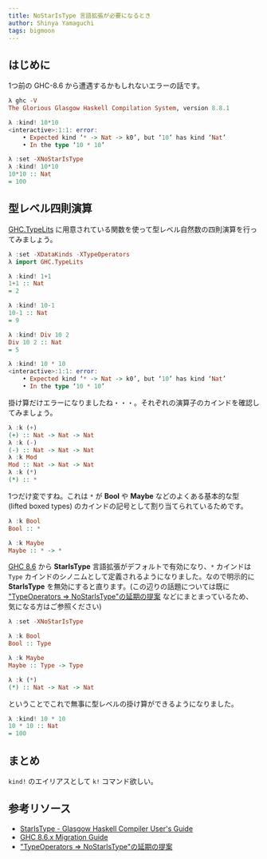 ```yaml
---
title: NoStarIsType 言語拡張が必要になるとき
author: Shinya Yamaguchi
tags: bigmoon
---
```


## はじめに

1つ前の GHC-8.6 から遭遇するかもしれないエラーの話です。

```haskell
λ ghc -V
The Glorious Glasgow Haskell Compilation System, version 8.8.1

λ :kind! 10*10
<interactive>:1:1: error:
    • Expected kind ‘* -> Nat -> k0’, but ‘10’ has kind ‘Nat’
    • In the type ‘10 * 10’
```

```haskell
λ :set -XNoStarIsType
λ :kind! 10*10
10*10 :: Nat
= 100
```

<!--more-->

## 型レベル四則演算

[GHC.TypeLits](https://hackage.haskell.org/package/base-4.12.0.0/docs/GHC-TypeLits.html) に用意されている関数を使って型レベル自然数の四則演算を行ってみましょう。

```haskell
λ :set -XDataKinds -XTypeOperators
λ import GHC.TypeLits

λ :kind! 1+1
1+1 :: Nat
= 2

λ :kind! 10-1
10-1 :: Nat
= 9

λ :kind! Div 10 2
Div 10 2 :: Nat
= 5

λ :kind! 10 * 10
<interactive>:1:1: error:
    • Expected kind ‘* -> Nat -> k0’, but ‘10’ has kind ‘Nat’
    • In the type ‘10 * 10’
```

掛け算だけエラーになりましたね・・・。それぞれの演算子のカインドを確認してみましょう。

```haskell
λ :k (+)
(+) :: Nat -> Nat -> Nat
λ :k (-)
(-) :: Nat -> Nat -> Nat
λ :k Mod
Mod :: Nat -> Nat -> Nat
λ :k (*)
(*) :: *
```

1つだけ変ですね。これは `*` が **Bool** や **Maybe** などのよくある基本的な型 (lifted boxed types) のカインドの記号として割り当てられているためです。

```haskell
λ :k Bool
Bool :: *

λ :k Maybe
Maybe :: * -> *
```

[GHC 8.6](https://gitlab.haskell.org/ghc/ghc/wikis/migration/8.6) から **StarIsType** 言語拡張がデフォルトで有効になり、`*` カインドは `Type` カインドのシノニムとして定義されるようになりました。なので明示的に **StarIsType** を無効にすると直ります。(この辺りの話題については既に ["TypeOperators => NoStarIsType"の延期の提案](https://www.reddit.com/r/haskell_jp/comments/8t8p4j/typeoperators_nostaristype%E3%81%AE%E5%BB%B6%E6%9C%9F%E3%81%AE%E6%8F%90%E6%A1%88/) などにまとまっているため、気になる方はご参照ください)

```haskell
λ :set -XNoStarIsType

λ :k Bool
Bool :: Type

λ :k Maybe
Maybe :: Type -> Type

λ :k (*)
(*) :: Nat -> Nat -> Nat
```

ということでこれで無事に型レベルの掛け算ができるようになりました。

```haskell
λ :kind! 10 * 10
10 * 10 :: Nat
= 100
```

## まとめ

`kind!` のエイリアスとして `k!` コマンド欲しい。

## 参考リソース

- [StarIsType - Glasgow Haskell Compiler User's Guide](https://downloads.haskell.org/~ghc/8.8.1/docs/html/users_guide/glasgow_exts.html?highlight=nostaristype#extension-StarIsType)
- [GHC 8.6.x Migration Guide](https://gitlab.haskell.org/ghc/ghc/wikis/migration/8.6)
- ["TypeOperators => NoStarIsType"の延期の提案](https://www.reddit.com/r/haskell_jp/comments/8t8p4j/typeoperators_nostaristype%E3%81%AE%E5%BB%B6%E6%9C%9F%E3%81%AE%E6%8F%90%E6%A1%88/)
